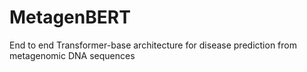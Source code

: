 # MetagenBERT
End to end Transformer-base architecture for disease prediction from metagenomic DNA sequences
